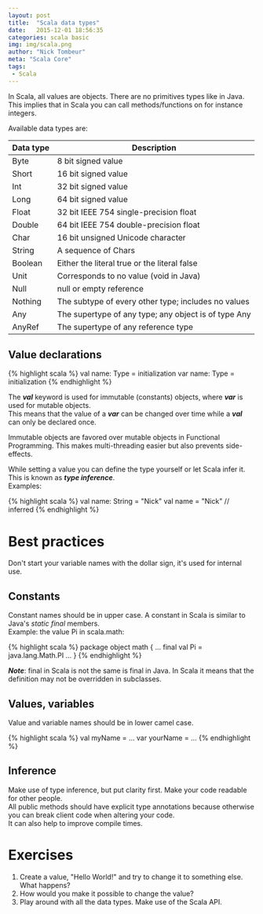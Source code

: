 ```yaml
---
layout: post
title:  "Scala data types"
date:   2015-12-01 18:56:35
categories: scala basic
img: img/scala.png
author: "Nick Tombeur"
meta: "Scala Core"
tags:
 - Scala
---
```

In Scala, all values are objects. There are no primitives types like in Java.  
This implies that in Scala you can call methods/functions on for instance integers.

Available data types are:

| Data type     | Description          |
| ------------- | -------------        |
| Byte          | 8 bit signed value   |
| Short         | 16 bit signed value  |
| Int           | 32 bit signed value  |
| Long          | 64 bit signed value  |
| Float         | 32 bit IEEE 754 single-precision float |
| Double        | 64 bit IEEE 754 double-precision float |
| Char          | 16 bit unsigned Unicode character |
| String        | A sequence of Chars |
| Boolean       | Either the literal true or the literal false |
| Unit          | Corresponds to no value (void in Java) |
| Null          | null or empty reference |
| Nothing       | The subtype of every other type; includes no values |
| Any           | The supertype of any type; any object is of type Any |
| AnyRef        | The supertype of any reference type |

Value declarations
------------------
{% highlight scala %}
val name: Type = initialization
var name: Type = initialization
{% endhighlight %}

The **_val_** keyword is used for immutable (constants) objects, where **_var_** is used for mutable objects.  
This means that the value of a **_var_** can be changed over time while a **_val_** can only be declared once.

Immutable objects are favored over mutable objects in Functional Programming.
This makes multi-threading easier but also prevents side-effects.

While setting a value you can define the type yourself or let Scala infer it. This is known as **_type inference_**.  
Examples:

{% highlight scala %}
val name: String = "Nick"
val name = "Nick" // inferred
{% endhighlight %}

# Best practices

Don't start your variable names with the dollar sign, it's used for internal use.

Constants
---------
Constant names should be in upper case. A constant in Scala is similar to Java's _static final_ members.  
Example: the value Pi in scala.math:

{% highlight scala %}
package object math {
  ...
  final val Pi = java.lang.Math.PI
  ...
}
{% endhighlight %}

_**Note**_: final in Scala is not the same is final in Java. In Scala it means that the definition may not be overridden in subclasses.

Values, variables
------------------
Value and variable names should be in lower camel case.

{% highlight scala %}
val myName = ...
var yourName = ...
{% endhighlight %}

Inference
---------
Make use of type inference, but put clarity first. Make your code readable for other people.  
All public methods should have explicit type annotations because otherwise you can break client code when altering your code.  
It can also help to improve compile times.

# Exercises

1. Create a value, "Hello World!" and try to change it to something else. What happens?
2. How would you make it possible to change the value?
3. Play around with all the data types. Make use of the Scala API.